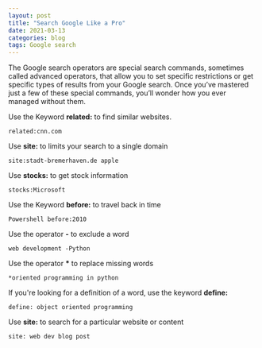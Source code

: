 ```yaml
---
layout: post
title: "Search Google Like a Pro"
date: 2021-03-13
categories: blog
tags: Google search
---
```

The Google search operators are special search commands, sometimes called advanced operators, that allow you to set specific restrictions or get specific types of results from your Google search. Once you’ve mastered just a few of these special commands, you’ll wonder how you ever managed without them.

Use the Keyword **related:** to find similar websites.

```
related:cnn.com
```

Use **site:**  to limits your search to a single domain

```
site:stadt-bremerhaven.de apple
```

Use **stocks:** to get stock information

```
stocks:Microsoft
```

Use the Keyword **before:** to travel back in time

```
Powershell before:2010
```

Use the operator **\-** to exclude a word

```
web development -Python
```

Use the operator **\*** to replace missing words

```
*oriented programming in python
```

If you're looking for a definition of a word, use the keyword **define:**

```
define: object oriented programming
```

Use **site:** to search for a particular website or content

```
site: web dev blog post
```
